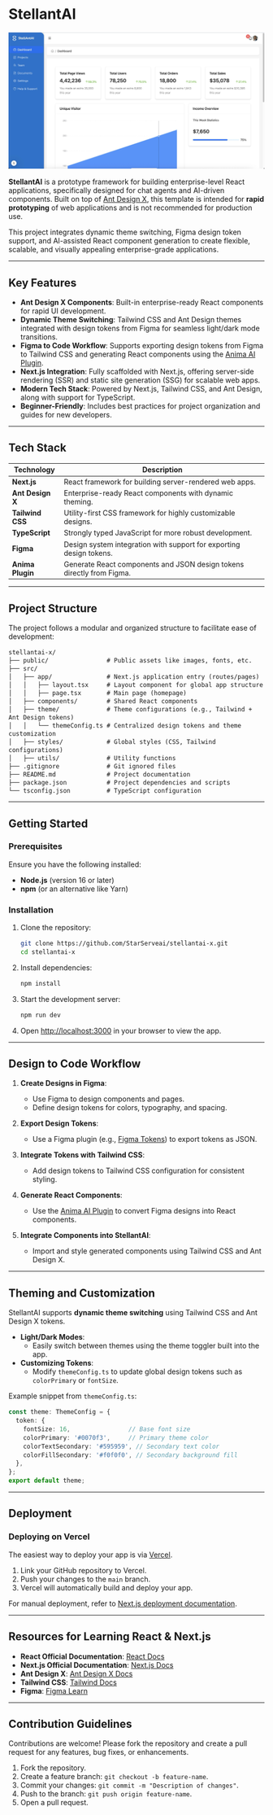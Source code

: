 
# StellantAI

![Project Preview](stellantai-x-dash.jpg)

**StellantAI** is a prototype framework for building enterprise-level React applications, specifically designed for chat agents and AI-driven components. Built on top of [Ant Design X](https://github.com/ant-design/x), this template is intended for **rapid prototyping** of web applications and is not recommended for production use.

This project integrates dynamic theme switching, Figma design token support, and AI-assisted React component generation to create flexible, scalable, and visually appealing enterprise-grade applications.

---

## Key Features

- **Ant Design X Components**: Built-in enterprise-ready React components for rapid UI development.
- **Dynamic Theme Switching**: Tailwind CSS and Ant Design themes integrated with design tokens from Figma for seamless light/dark mode transitions.
- **Figma to Code Workflow**: Supports exporting design tokens from Figma to Tailwind CSS and generating React components using the [Anima AI Plugin](https://marketplace.visualstudio.com/items?itemName=AnimaApp.vscode-anima).
- **Next.js Integration**: Fully scaffolded with Next.js, offering server-side rendering (SSR) and static site generation (SSG) for scalable web apps.
- **Modern Tech Stack**: Powered by Next.js, Tailwind CSS, and Ant Design, along with support for TypeScript.
- **Beginner-Friendly**: Includes best practices for project organization and guides for new developers.

---

## Tech Stack

| **Technology**   | **Description**                                                              |
|-------------------|------------------------------------------------------------------------------|
| **Next.js**       | React framework for building server-rendered web apps.                      |
| **Ant Design X**  | Enterprise-ready React components with dynamic theming.                     |
| **Tailwind CSS**  | Utility-first CSS framework for highly customizable designs.                |
| **TypeScript**    | Strongly typed JavaScript for more robust development.                      |
| **Figma**         | Design system integration with support for exporting design tokens.         |
| **Anima Plugin**  | Generate React components and JSON design tokens directly from Figma.       |

---

## Project Structure

The project follows a modular and organized structure to facilitate ease of development:

```plaintext
stellantai-x/
├── public/                # Public assets like images, fonts, etc.
├── src/
│   ├── app/               # Next.js application entry (routes/pages)
│   │   ├── layout.tsx     # Layout component for global app structure
│   │   ├── page.tsx       # Main page (homepage)
│   ├── components/        # Shared React components
│   ├── theme/             # Theme configurations (e.g., Tailwind + Ant Design tokens)
│   │   └── themeConfig.ts # Centralized design tokens and theme customization
│   ├── styles/            # Global styles (CSS, Tailwind configurations)
│   ├── utils/             # Utility functions
├── .gitignore             # Git ignored files
├── README.md              # Project documentation
├── package.json           # Project dependencies and scripts
└── tsconfig.json          # TypeScript configuration
```

---

## Getting Started

### Prerequisites

Ensure you have the following installed:
- **Node.js** (version 16 or later)
- **npm** (or an alternative like Yarn)

### Installation

1. Clone the repository:

   ```bash
   git clone https://github.com/StarServeai/stellantai-x.git
   cd stellantai-x
   ```

2. Install dependencies:

   ```bash
   npm install
   ```

3. Start the development server:

   ```bash
   npm run dev
   ```

4. Open [http://localhost:3000](http://localhost:3000) in your browser to view the app.

---

## Design to Code Workflow

1. **Create Designs in Figma**:
   - Use Figma to design components and pages.
   - Define design tokens for colors, typography, and spacing.

2. **Export Design Tokens**:
   - Use a Figma plugin (e.g., [Figma Tokens](https://www.figma.com/community/plugin/843461159747178978)) to export tokens as JSON.

3. **Integrate Tokens with Tailwind CSS**:
   - Add design tokens to Tailwind CSS configuration for consistent styling.

4. **Generate React Components**:
   - Use the [Anima AI Plugin](https://marketplace.visualstudio.com/items?itemName=AnimaApp.vscode-anima) to convert Figma designs into React components.

5. **Integrate Components into StellantAI**:
   - Import and style generated components using Tailwind CSS and Ant Design X.

---

## Theming and Customization

StellantAI supports **dynamic theme switching** using Tailwind CSS and Ant Design X tokens.

- **Light/Dark Modes**:
  - Easily switch between themes using the theme toggler built into the app.
- **Customizing Tokens**:
  - Modify `themeConfig.ts` to update global design tokens such as `colorPrimary` or `fontSize`.

Example snippet from `themeConfig.ts`:
```typescript
const theme: ThemeConfig = {
  token: {
    fontSize: 16,                // Base font size
    colorPrimary: '#0070f3',     // Primary theme color
    colorTextSecondary: '#595959', // Secondary text color
    colorFillSecondary: '#f0f0f0', // Secondary background fill
  },
};
export default theme;
```

---

## Deployment

### Deploying on Vercel

The easiest way to deploy your app is via [Vercel](https://vercel.com/).

1. Link your GitHub repository to Vercel.
2. Push your changes to the `main` branch.
3. Vercel will automatically build and deploy your app.

For manual deployment, refer to [Next.js deployment documentation](https://nextjs.org/docs/deployment).

---

## Resources for Learning React & Next.js

- **React Official Documentation**: [React Docs](https://reactjs.org/docs)
- **Next.js Official Documentation**: [Next.js Docs](https://nextjs.org/docs)
- **Ant Design X**: [Ant Design X Docs](https://ant.design/docs/react/introduce)
- **Tailwind CSS**: [Tailwind Docs](https://tailwindcss.com/docs)
- **Figma**: [Figma Learn](https://www.figma.com/resources/learn-design/)

---

## Contribution Guidelines

Contributions are welcome! Please fork the repository and create a pull request for any features, bug fixes, or enhancements.

1. Fork the repository.
2. Create a feature branch: `git checkout -b feature-name`.
3. Commit your changes: `git commit -m "Description of changes"`.
4. Push to the branch: `git push origin feature-name`.
5. Open a pull request.
